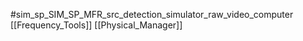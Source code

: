 #sim_sp_SIM_SP_MFR_src_detection_simulator_raw_video_computer
[[Frequency_Tools]]
[[Physical_Manager]]
